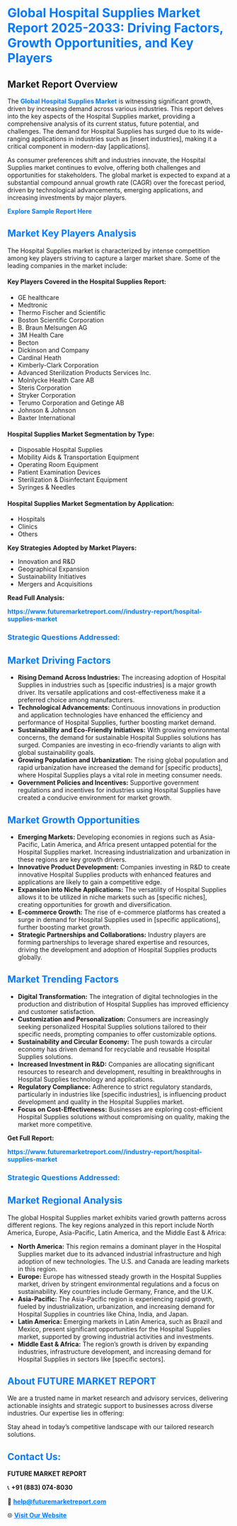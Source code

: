 <h1 style="color: #007BFF;">Global Hospital Supplies Market Report 2025-2033: Driving Factors, Growth Opportunities, and Key Players</h1>

<section id="overview">
<h2>Market Report Overview</h2>
<p>The <a href="https://www.futuremarketreport.com//industry-report/hospital-supplies-market" style="color: #007BFF; text-decoration: none;"><strong>Global Hospital Supplies Market</strong></a> is witnessing significant growth, driven by increasing demand across various industries. This report delves into the key aspects of the Hospital Supplies market, providing a comprehensive analysis of its current status, future potential, and challenges. The demand for Hospital Supplies has surged due to its wide-ranging applications in industries such as [insert industries], making it a critical component in modern-day [applications].</p>
<p>As consumer preferences shift and industries innovate, the Hospital Supplies market continues to evolve, offering both challenges and opportunities for stakeholders. The global market is expected to expand at a substantial compound annual growth rate (CAGR) over the forecast period, driven by technological advancements, emerging applications, and increasing investments by major players.</p>
</section>

<section id="overview">
<p><a href="https://www.futuremarketreport.com//request-sample/reportId=60572" style="color: #007BFF; text-decoration: none;"><strong>Explore Sample Report Here</strong></a></p>
</section>

<section id="key-players">
<h2 style="color: #007BFF;">Market Key Players Analysis</h2>
<p>The Hospital Supplies market is characterized by intense competition among key players striving to capture a larger market share. Some of the leading companies in the market include:</p>
<h4>Key Players Covered in the Hospital Supplies Report:</h4>
<ul><li>GE healthcare</li><li>Medtronic</li><li>Thermo Fischer and Scientific</li><li>Boston Scientific Corporation</li><li>B. Braun Melsungen AG</li><li>3M Health Care</li><li>Becton</li><li>Dickinson and Company</li><li>Cardinal Heath</li><li>Kimberly-Clark Corporation</li><li>Advanced Sterilization Products Services Inc.</li><li>Molnlycke Health Care AB</li><li>Steris Corporation</li><li>Stryker Corporation</li><li>Terumo Corporation and Getinge AB</li><li>Johnson &amp; Johnson</li><li>Baxter International</li></ul>
<h4>Hospital Supplies Market Segmentation by Type:</h4>
<ul><li>Disposable Hospital Supplies</li><li>Mobility Aids &amp; Transportation Equipment</li><li>Operating Room Equipment</li><li>Patient Examination Devices</li><li>Sterilization &amp; Disinfectant Equipment</li><li>Syringes &amp; Needles</li></ul>

<h4>Hospital Supplies Market Segmentation by Application:</h4>
<ul><li>Hospitals</li><li>Clinics</li><li>Others</li></ul>
<p><strong>Key Strategies Adopted by Market Players:</strong></p>
<ul>
<li>Innovation and R&D</li>
<li>Geographical Expansion</li>
<li>Sustainability Initiatives</li>
<li>Mergers and Acquisitions</li>
</ul>
</section>

<section>
<p><strong>Read Full Analysis: </strong></p><a href="https://www.futuremarketreport.com//industry-report/hospital-supplies-market" style="color: #007BFF; text-decoration: none;"><strong>https://www.futuremarketreport.com//industry-report/hospital-supplies-market</strong></a>
<h3 style="color: #007BFF;">Strategic Questions Addressed:</h3>
</section>

<section id="driving-factors">
<h2 style="color: #007BFF;">Market Driving Factors</h2>
<ul>
<li><strong>Rising Demand Across Industries:</strong> The increasing adoption of Hospital Supplies in industries such as [specific industries] is a major growth driver. Its versatile applications and cost-effectiveness make it a preferred choice among manufacturers.</li>
<li><strong>Technological Advancements:</strong> Continuous innovations in production and application technologies have enhanced the efficiency and performance of Hospital Supplies, further boosting market demand.</li>
<li><strong>Sustainability and Eco-Friendly Initiatives:</strong> With growing environmental concerns, the demand for sustainable Hospital Supplies solutions has surged. Companies are investing in eco-friendly variants to align with global sustainability goals.</li>
<li><strong>Growing Population and Urbanization:</strong> The rising global population and rapid urbanization have increased the demand for [specific products], where Hospital Supplies plays a vital role in meeting consumer needs.</li>
<li><strong>Government Policies and Incentives:</strong> Supportive government regulations and incentives for industries using Hospital Supplies have created a conducive environment for market growth.</li>
</ul>
</section>

<section id="growth-opportunities">
<h2 style="color: #007BFF;">Market Growth Opportunities</h2>
<ul>
<li><strong>Emerging Markets:</strong> Developing economies in regions such as Asia-Pacific, Latin America, and Africa present untapped potential for the Hospital Supplies market. Increasing industrialization and urbanization in these regions are key growth drivers.</li>
<li><strong>Innovative Product Development:</strong> Companies investing in R&D to create innovative Hospital Supplies products with enhanced features and applications are likely to gain a competitive edge.</li>
<li><strong>Expansion into Niche Applications:</strong> The versatility of Hospital Supplies allows it to be utilized in niche markets such as [specific niches], creating opportunities for growth and diversification.</li>
<li><strong>E-commerce Growth:</strong> The rise of e-commerce platforms has created a surge in demand for Hospital Supplies used in [specific applications], further boosting market growth.</li>
<li><strong>Strategic Partnerships and Collaborations:</strong> Industry players are forming partnerships to leverage shared expertise and resources, driving the development and adoption of Hospital Supplies products globally.</li>
</ul>
</section>

<section id="trending-factors">
<h2 style="color: #007BFF;">Market Trending Factors</h2>
<ul>
<li><strong>Digital Transformation:</strong> The integration of digital technologies in the production and distribution of Hospital Supplies has improved efficiency and customer satisfaction.</li>
<li><strong>Customization and Personalization:</strong> Consumers are increasingly seeking personalized Hospital Supplies solutions tailored to their specific needs, prompting companies to offer customizable options.</li>
<li><strong>Sustainability and Circular Economy:</strong> The push towards a circular economy has driven demand for recyclable and reusable Hospital Supplies solutions.</li>
<li><strong>Increased Investment in R&D:</strong> Companies are allocating significant resources to research and development, resulting in breakthroughs in Hospital Supplies technology and applications.</li>
<li><strong>Regulatory Compliance:</strong> Adherence to strict regulatory standards, particularly in industries like [specific industries], is influencing product development and quality in the Hospital Supplies market.</li>
<li><strong>Focus on Cost-Effectiveness:</strong> Businesses are exploring cost-efficient Hospital Supplies solutions without compromising on quality, making the market more competitive.</li>
</ul>
</section>

<section>
<p><strong>Get Full Report: </strong></p><a href="https://www.futuremarketreport.com//industry-report/hospital-supplies-market" style="color: #007BFF; text-decoration: none;"><strong>https://www.futuremarketreport.com//industry-report/hospital-supplies-market</strong></a>
<h3 style="color: #007BFF;">Strategic Questions Addressed:</h3>
</section>


<section id="regional-analysis">
<h2 style="color: #007BFF;">Market Regional Analysis</h2>
<p>The global Hospital Supplies market exhibits varied growth patterns across different regions. The key regions analyzed in this report include North America, Europe, Asia-Pacific, Latin America, and the Middle East & Africa:</p>
<ul>
<li><strong>North America:</strong> This region remains a dominant player in the Hospital Supplies market due to its advanced industrial infrastructure and high adoption of new technologies. The U.S. and Canada are leading markets in this region.</li>
<li><strong>Europe:</strong> Europe has witnessed steady growth in the Hospital Supplies market, driven by stringent environmental regulations and a focus on sustainability. Key countries include Germany, France, and the U.K.</li>
<li><strong>Asia-Pacific:</strong> The Asia-Pacific region is experiencing rapid growth, fueled by industrialization, urbanization, and increasing demand for Hospital Supplies in countries like China, India, and Japan.</li>
<li><strong>Latin America:</strong> Emerging markets in Latin America, such as Brazil and Mexico, present significant opportunities for the Hospital Supplies market, supported by growing industrial activities and investments.</li>
<li><strong>Middle East & Africa:</strong> The region’s growth is driven by expanding industries, infrastructure development, and increasing demand for Hospital Supplies in sectors like [specific sectors].</li>
</ul>
</section>

<footer>
<h2 style="color: #007BFF;">About FUTURE MARKET REPORT</h2>
<p>We are a trusted name in market research and advisory services, delivering actionable insights and strategic support to businesses across diverse industries. Our expertise lies in offering:</p>

<p>Stay ahead in today’s competitive landscape with our tailored research solutions.</p>

<h2 style="color: #007BFF;">Contact Us:</h2>
<p><strong>FUTURE MARKET REPORT</strong></p>
<p>📞 <strong>+91 (883) 074-8030</strong></p>
<p>📧 <strong><a href="mailto:help@futuremarketreport.com" style="color: #007BFF;">help@futuremarketreport.com</a></strong></p>
<p>🌐 <strong><a href="https://www.futuremarketreport.com/" style="color: #007BFF;">Visit Our Website</a></strong></p>
</footer>